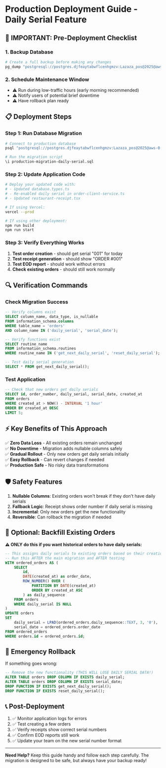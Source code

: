 # Production Deployment Guide - Daily Serial Feature

## 🚨 IMPORTANT: Pre-Deployment Checklist

### 1. **Backup Database**

```bash
# Create a full backup before making any changes
pg_dump "postgresql://postgres.djfeaytabwflcenhgmzv:Lazaza_pos@2025@aws-0-eu-north-1.pooler.supabase.com:6543/postgres" > backup_before_daily_serial_$(date +%Y%m%d_%H%M%S).sql
```

### 2. **Schedule Maintenance Window**

- ⚠️ Run during low-traffic hours (early morning recommended)
- ⚠️ Notify users of potential brief downtime
- ⚠️ Have rollback plan ready

## 📋 Deployment Steps

### Step 1: Run Database Migration

```bash
# Connect to production database
psql "postgresql://postgres.djfeaytabwflcenhgmzv:Lazaza_pos@2025@aws-0-eu-north-1.pooler.supabase.com:6543/postgres"

# Run the migration script
\i production-migration-daily-serial.sql
```

### Step 2: Update Application Code

```bash
# Deploy your updated code with:
# - Updated database.types.ts
# - Re-enabled daily serial in order-client-service.ts
# - Updated restaurant-receipt.tsx

# If using Vercel:
vercel --prod

# If using other deployment:
npm run build
npm run start
```

### Step 3: Verify Everything Works

1. **Test order creation** - should get serial "001" for today
2. **Test receipt generation** - should show "ORDER #001"
3. **Test EOD report** - should work without errors
4. **Check existing orders** - should still work normally

## 🔍 Verification Commands

### Check Migration Success

```sql
-- Verify columns exist
SELECT column_name, data_type, is_nullable
FROM information_schema.columns
WHERE table_name = 'orders'
AND column_name IN ('daily_serial', 'serial_date');

-- Verify functions exist
SELECT routine_name
FROM information_schema.routines
WHERE routine_name IN ('get_next_daily_serial', 'reset_daily_serial');

-- Test daily serial generation
SELECT * FROM get_next_daily_serial();
```

### Test Application

```sql
-- Check that new orders get daily serials
SELECT id, order_number, daily_serial, serial_date, created_at
FROM orders
WHERE created_at > NOW() - INTERVAL '1 hour'
ORDER BY created_at DESC
LIMIT 5;
```

## ⚡ Key Benefits of This Approach

✅ **Zero Data Loss** - All existing orders remain unchanged  
✅ **No Downtime** - Migration adds nullable columns safely  
✅ **Gradual Rollout** - Only new orders get daily serials initially  
✅ **Easy Rollback** - Can revert changes if needed  
✅ **Production Safe** - No risky data transformations

## 🛡️ Safety Features

1. **Nullable Columns**: Existing orders won't break if they don't have daily serials
2. **Fallback Logic**: Receipt shows order number if daily serial is missing
3. **Incremental**: Only new orders get the new functionality
4. **Reversible**: Can rollback the migration if needed

## 📝 Optional: Backfill Existing Orders

**⚠️ ONLY do this if you want historical orders to have daily serials:**

```sql
-- This assigns daily serials to existing orders based on their creation date
-- Run this AFTER the main migration and AFTER testing
WITH ordered_orders AS (
    SELECT
        id,
        DATE(created_at) as order_date,
        ROW_NUMBER() OVER (
            PARTITION BY DATE(created_at)
            ORDER BY created_at ASC
        ) as daily_sequence
    FROM orders
    WHERE daily_serial IS NULL
)
UPDATE orders
SET
    daily_serial = LPAD(ordered_orders.daily_sequence::TEXT, 3, '0'),
    serial_date = ordered_orders.order_date
FROM ordered_orders
WHERE orders.id = ordered_orders.id;
```

## 🚨 Emergency Rollback

If something goes wrong:

```sql
-- Remove the new functionality (THIS WILL LOSE DAILY SERIAL DATA!)
ALTER TABLE orders DROP COLUMN IF EXISTS daily_serial;
ALTER TABLE orders DROP COLUMN IF EXISTS serial_date;
DROP FUNCTION IF EXISTS get_next_daily_serial();
DROP FUNCTION IF EXISTS reset_daily_serial();
```

## 📞 Post-Deployment

1. ✅ Monitor application logs for errors
2. ✅ Test creating a few orders
3. ✅ Verify receipts show correct serial numbers
4. ✅ Confirm EOD reports still work
5. ✅ Update your team on the new serial number format

---

**Need Help?** Keep this guide handy and follow each step carefully. The migration is designed to be safe, but always have your backup ready!
